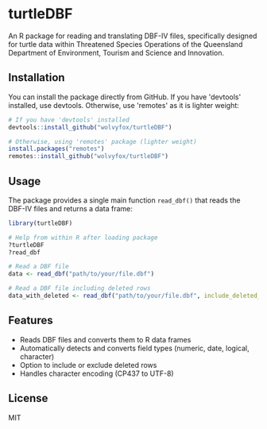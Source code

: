 # turtleDBF

An R package for reading and translating DBF-IV files, specifically designed for turtle data within Threatened Species Operations of the Queensland Department of Environment, Tourism and Science and Innovation.

## Installation

You can install the package directly from GitHub.
If you have 'devtools' installed, use devtools. Otherwise, use 'remotes' as it is lighter weight:

```r
# If you have 'devtools' installed
devtools::install_github("wolvyfox/turtleDBF")

# Otherwise, using 'remotes' package (lighter weight)
install.packages("remotes")
remotes::install_github("wolvyfox/turtleDBF")
```

## Usage

The package provides a single main function `read_dbf()` that reads the DBF-IV files and returns a data frame:

```r
library(turtleDBF)

# Help from within R after loading package
?turtleDBF
?read_dbf

# Read a DBF file
data <- read_dbf("path/to/your/file.dbf")

# Read a DBF file including deleted rows
data_with_deleted <- read_dbf("path/to/your/file.dbf", include_deleted_rows = TRUE)
```

## Features

- Reads DBF files and converts them to R data frames
- Automatically detects and converts field types (numeric, date, logical, character)
- Option to include or exclude deleted rows
- Handles character encoding (CP437 to UTF-8)

## License

MIT 
